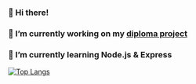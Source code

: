 ### 👋 Hi there!
### 🔭 I’m currently working on my [diploma project](https://github.com/MarinaDreamwork/Diploma_Fullstack_App)
### 🌱 I’m currently learning Node.js & Express

[![Top Langs](https://github-readme-stats.vercel.app/api/top-langs/?username=MarinaDreamWork&layout=compact)](https://github.com/anuraghazra/github-readme-stats)

<!--
**MarinaDreamwork/MarinaDreamwork** is a ✨ _special_ ✨ repository because its `README.md` (this file) appears on your GitHub profile.

Here are some ideas to get you started:

- 🔭 I’m currently working on ...
- 🌱 I’m currently learning ...
- 👯 I’m looking to collaborate on ...
- 🤔 I’m looking for help with ...
- 💬 Ask me about ...
- 📫 How to reach me: ...
- 😄 Pronouns: ...
- ⚡ Fun fact: ...
-->
